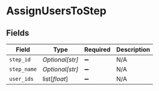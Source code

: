 # AssignUsersToStep


## Fields

| Field              | Type               | Required           | Description        |
| ------------------ | ------------------ | ------------------ | ------------------ |
| `step_id`          | *Optional[str]*    | :heavy_minus_sign: | N/A                |
| `step_name`        | *Optional[str]*    | :heavy_minus_sign: | N/A                |
| `user_ids`         | list[*float*]      | :heavy_minus_sign: | N/A                |